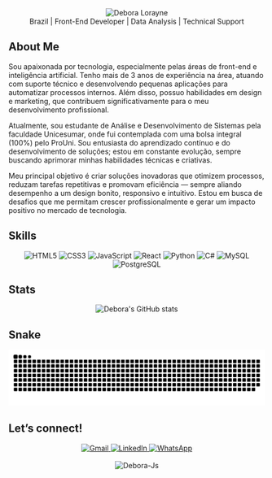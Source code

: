<div align="center">
    <img src="https://readme-typing-svg.herokuapp.com/?font=Righteous&size=35&center=true&vCenter=true&width=500&height=70&duration=4000&lines=Debora+Lorayne;&color=ca2790" alt="Debora Lorayne" />
</div>

<div align="center">
 Brazil | Front-End Developer | Data Analysis | Technical Support
</div>

## About Me
<div align="left">
Sou apaixonada por tecnologia, especialmente pelas áreas de front-end e inteligência artificial. Tenho mais de 3 anos de experiência na área, atuando com suporte técnico e desenvolvendo pequenas aplicações para automatizar processos internos. Além disso, possuo habilidades em design e marketing, que contribuem significativamente para o meu desenvolvimento profissional.

Atualmente, sou estudante de Análise e Desenvolvimento de Sistemas pela faculdade Unicesumar, onde fui contemplada com uma bolsa integral (100%) pelo ProUni. Sou entusiasta do aprendizado contínuo e do desenvolvimento de soluções; estou em constante evolução, sempre buscando aprimorar minhas habilidades técnicas e criativas.

Meu principal objetivo é criar soluções inovadoras que otimizem processos, reduzam tarefas repetitivas e promovam eficiência — sempre aliando desempenho a um design bonito, responsivo e intuitivo. Estou em busca de desafios que me permitam crescer profissionalmente e gerar um impacto positivo no mercado de tecnologia.
</div>

## Skills 
<p align="center">
  <img src="https://cdn.jsdelivr.net/gh/devicons/devicon/icons/html5/html5-original.svg" alt="HTML5" width="40" height="40"/>
  <img src="https://cdn.jsdelivr.net/gh/devicons/devicon/icons/css3/css3-original.svg" alt="CSS3" width="40" height="40"/>
  <img src="https://cdn.jsdelivr.net/gh/devicons/devicon/icons/javascript/javascript-original.svg" alt="JavaScript" width="40" height="40"/>
  <img src="https://cdn.jsdelivr.net/gh/devicons/devicon/icons/react/react-original.svg" alt="React" width="40" height="40"/>
  <img src="https://cdn.jsdelivr.net/gh/devicons/devicon/icons/python/python-original.svg" alt="Python" width="40" height="40"/>
  <img src="https://cdn.jsdelivr.net/gh/devicons/devicon/icons/csharp/csharp-original.svg" alt="C#" width="40" height="40"/>
  <img src="https://cdn.jsdelivr.net/gh/devicons/devicon/icons/mysql/mysql-original.svg" alt="MySQL" width="40" height="40"/>
  <img src="https://cdn.jsdelivr.net/gh/devicons/devicon/icons/postgresql/postgresql-original.svg" alt="PostgreSQL" width="40" height="40"/>
</p>


## Stats 
<div align="center">
  <picture>
    <source srcset="https://github-readme-stats.vercel.app/api?username=deboralorayne&show_icons=true&theme=synthwave" media="(prefers-color-scheme: dark)" />
    <source srcset="https://github-readme-stats.vercel.app/api?username=deboralorayne&show_icons=true" media="(prefers-color-scheme: light), (prefers-color-scheme: no-preference)" />
    <img src="https://github-readme-stats.vercel.app/api?username=deboralorayne&show_icons=true" alt="Debora's GitHub stats" />
  </picture>
</div>

## Snake
<div align="center">
<picture>
  <source
    media="(prefers-color-scheme: dark)"
    srcset="https://raw.githubusercontent.com/platane/snk/output/github-contribution-grid-snake-dark.svg"
  />
  <source
    media="(prefers-color-scheme: light)"
    srcset="https://raw.githubusercontent.com/platane/snk/output/github-contribution-grid-snake.svg"
  />
  <img
    alt="github contribution grid snake animation"
    src="https://raw.githubusercontent.com/platane/snk/output/github-contribution-grid-snake.svg"
  />
</picture>
</div>

## Let’s connect!
<div align="center">
  <a href="mailto:deboralorrayne23@gmail.com">
    <img src="https://img.shields.io/badge/-Gmail-%23333?style=for-the-badge&logo=gmail&logoColor=white" alt="Gmail">
  </a>
  <a href="https://www.linkedin.com/in/debora-lorayne-4a577a234/" target="_blank">
    <img src="https://img.shields.io/badge/-LinkedIn-%230077B5?style=for-the-badge&logo=linkedin&logoColor=white" alt="LinkedIn">
  </a>
 </a>
  <a href="https://wa.me/5535987066779" target="_blank">
    <img src="https://img.shields.io/badge/-WhatsApp-%25D54F44?style=for-the-badge&logo=whatsapp&logoColor=white" alt="WhatsApp">
  </a>
</div>

<div align="center" style="display: inline_block;"><br>
  <img alt="Debora-Js" height="100" width="100 src="https://www.icegif.com/wp-content/uploads/2023/10/icegif-89.gif">
</div>
